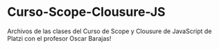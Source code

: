 # Curso-Scope-Clousure-JS
Archivos de las clases del Curso de Scope y Clousure de JavaScript de Platzi con el profesor Oscar Barajas!
